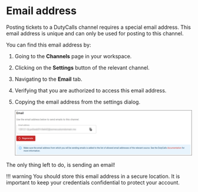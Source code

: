 # Email address

Posting tickets to a DutyCalls channel requires a special email address. This email address is unique and can only be used for posting to this channel.

You can find this email address by:

1. Going to the **Channels** page in your workspace.
2. Clicking on the **Settings** button of the relevant channel.
3. Navigating to the **Email** tab.
4. Verifying that you are authorized to access this email address.
5. Copying the email address from the settings dialog.

    ![image - Get channel email](../images/get-channel-email.png)

The only thing left to do, is sending an email!

!!! warning
    You should store this email address in a secure location. It is important to keep your credentials confidential to protect your account.
